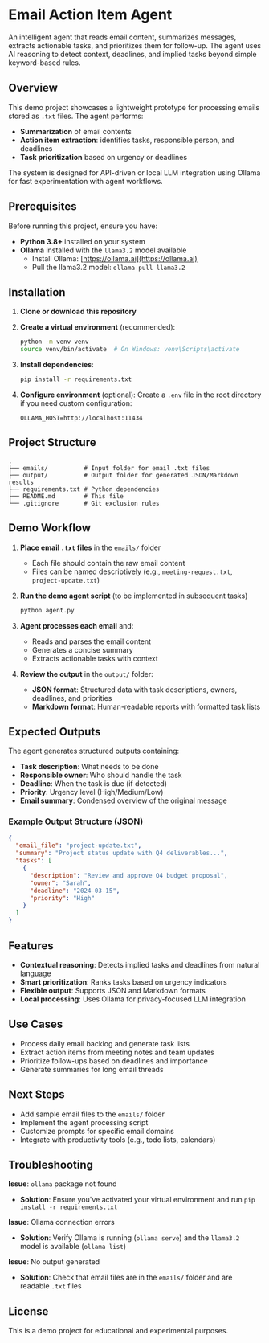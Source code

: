 # Email Action Item Agent

An intelligent agent that reads email content, summarizes messages, extracts actionable tasks, and prioritizes them for follow-up. The agent uses AI reasoning to detect context, deadlines, and implied tasks beyond simple keyword-based rules.

## Overview

This demo project showcases a lightweight prototype for processing emails stored as `.txt` files. The agent performs:

* **Summarization** of email contents
* **Action item extraction**: identifies tasks, responsible person, and deadlines
* **Task prioritization** based on urgency or deadlines

The system is designed for API-driven or local LLM integration using Ollama for fast experimentation with agent workflows.

## Prerequisites

Before running this project, ensure you have:

- **Python 3.8+** installed on your system
- **Ollama** installed with the `llama3.2` model available
  - Install Ollama: [https://ollama.ai](https://ollama.ai)
  - Pull the llama3.2 model: `ollama pull llama3.2`

## Installation

1. **Clone or download this repository**

2. **Create a virtual environment** (recommended):
   ```bash
   python -m venv venv
   source venv/bin/activate  # On Windows: venv\Scripts\activate
   ```

3. **Install dependencies**:
   ```bash
   pip install -r requirements.txt
   ```

4. **Configure environment** (optional):
   Create a `.env` file in the root directory if you need custom configuration:
   ```
   OLLAMA_HOST=http://localhost:11434
   ```

## Project Structure

```
.
├── emails/          # Input folder for email .txt files
├── output/          # Output folder for generated JSON/Markdown results
├── requirements.txt # Python dependencies
├── README.md        # This file
└── .gitignore       # Git exclusion rules
```

## Demo Workflow

1. **Place email `.txt` files** in the `emails/` folder
   - Each file should contain the raw email content
   - Files can be named descriptively (e.g., `meeting-request.txt`, `project-update.txt`)

2. **Run the demo agent script** (to be implemented in subsequent tasks)
   ```bash
   python agent.py
   ```

3. **Agent processes each email** and:
   - Reads and parses the email content
   - Generates a concise summary
   - Extracts actionable tasks with context

4. **Review the output** in the `output/` folder:
   - **JSON format**: Structured data with task descriptions, owners, deadlines, and priorities
   - **Markdown format**: Human-readable reports with formatted task lists

## Expected Outputs

The agent generates structured outputs containing:

- **Task description**: What needs to be done
- **Responsible owner**: Who should handle the task
- **Deadline**: When the task is due (if detected)
- **Priority**: Urgency level (High/Medium/Low)
- **Email summary**: Condensed overview of the original message

### Example Output Structure (JSON)

```json
{
  "email_file": "project-update.txt",
  "summary": "Project status update with Q4 deliverables...",
  "tasks": [
    {
      "description": "Review and approve Q4 budget proposal",
      "owner": "Sarah",
      "deadline": "2024-03-15",
      "priority": "High"
    }
  ]
}
```

## Features

- **Contextual reasoning**: Detects implied tasks and deadlines from natural language
- **Smart prioritization**: Ranks tasks based on urgency indicators
- **Flexible output**: Supports JSON and Markdown formats
- **Local processing**: Uses Ollama for privacy-focused LLM integration

## Use Cases

- Process daily email backlog and generate task lists
- Extract action items from meeting notes and team updates
- Prioritize follow-ups based on deadlines and importance
- Generate summaries for long email threads

## Next Steps

- Add sample email files to the `emails/` folder
- Implement the agent processing script
- Customize prompts for specific email domains
- Integrate with productivity tools (e.g., todo lists, calendars)

## Troubleshooting

**Issue**: `ollama` package not found
- **Solution**: Ensure you've activated your virtual environment and run `pip install -r requirements.txt`

**Issue**: Ollama connection errors
- **Solution**: Verify Ollama is running (`ollama serve`) and the `llama3.2` model is available (`ollama list`)

**Issue**: No output generated
- **Solution**: Check that email files are in the `emails/` folder and are readable `.txt` files

## License

This is a demo project for educational and experimental purposes.
